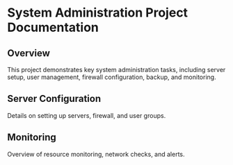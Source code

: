 
# System Administration Project Documentation

## Overview
This project demonstrates key system administration tasks, including server setup, user management, firewall configuration, backup, and monitoring.

## Server Configuration
Details on setting up servers, firewall, and user groups.

## Monitoring
Overview of resource monitoring, network checks, and alerts.
